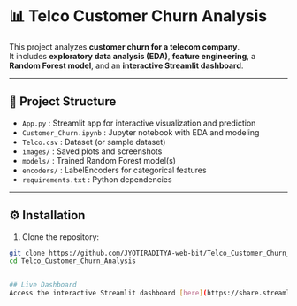 # 📊 Telco Customer Churn Analysis

This project analyzes **customer churn for a telecom company**.  
It includes **exploratory data analysis (EDA)**, **feature engineering**, a **Random Forest model**, and an **interactive Streamlit dashboard**.

---

## 📂 Project Structure
- `App.py` : Streamlit app for interactive visualization and prediction  
- `Customer_Churn.ipynb` : Jupyter notebook with EDA and modeling  
- `Telco.csv` : Dataset (or sample dataset)  
- `images/` : Saved plots and screenshots  
- `models/` : Trained Random Forest model(s)  
- `encoders/` : LabelEncoders for categorical features  
- `requirements.txt` : Python dependencies  

---

## ⚙️ Installation

1. Clone the repository:

```bash
git clone https://github.com/JYOTIRADITYA-web-bit/Telco_Customer_Churn_Analysis.git
cd Telco_Customer_Churn_Analysis


## Live Dashboard
Access the interactive Streamlit dashboard [here](https://share.streamlit.io/<your-username>/<repo-name>/main/App.py)
